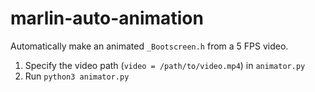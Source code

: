 # marlin-auto-animation

Automatically make an animated `_Bootscreen.h` from a 5 FPS video.

1. Specify the video path (`video = /path/to/video.mp4`) in `animator.py`
2. Run `python3 animator.py`
